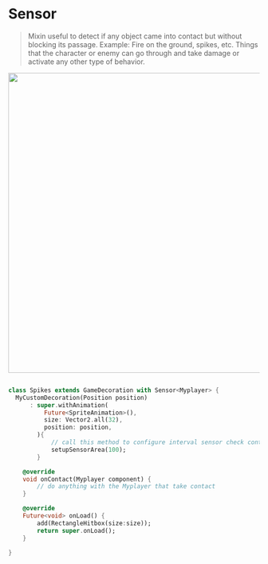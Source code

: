# Sensor

> Mixin useful to detect if any object came into contact but without blocking its passage.
Example: Fire on the ground, spikes, etc. Things that the character or enemy can go through and take damage or activate any other type of behavior.

<img src="../../_media/sensor.gif" width="600"/>

```dart

class Spikes extends GameDecoration with Sensor<Myplayer> {
  MyCustomDecoration(Position position)
      : super.withAnimation(
          Future<SpriteAnimation>(),
          size: Vector2.all(32),
          position: position,
        ){
            // call this method to configure interval sensor check contact. default 100 milliseconds.
            setupSensorArea(100);
        }

    @override
    void onContact(Myplayer component) {
        // do anything with the Myplayer that take contact
    }

    @override
    Future<void> onLoad() {
        add(RectangleHitbox(size:size));
        return super.onLoad();
    }

}
```